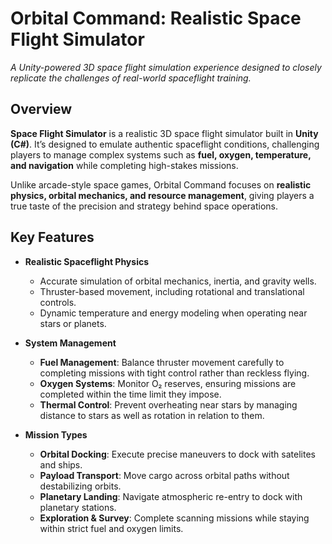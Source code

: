 # Orbital Command: Realistic Space Flight Simulator

*A Unity-powered 3D space flight simulation experience designed to closely replicate the challenges of real-world spaceflight training.*

## Overview
**Space Flight Simulator** is a realistic 3D space flight simulator built in **Unity (C#)**. It’s designed to emulate authentic spaceflight conditions, challenging players to manage complex systems such as **fuel, oxygen, temperature, and navigation** while completing high-stakes missions.

Unlike arcade-style space games, Orbital Command focuses on **realistic physics, orbital mechanics, and resource management**, giving players a true taste of the precision and strategy behind space operations.

## Key Features
- **Realistic Spaceflight Physics**
  - Accurate simulation of orbital mechanics, inertia, and gravity wells.
  - Thruster-based movement, including rotational and translational controls.
  - Dynamic temperature and energy modeling when operating near stars or planets.

- **System Management**
  - **Fuel Management**: Balance thruster movement carefully to completing missions with tight control rather than reckless flying.
  - **Oxygen Systems**: Monitor O₂ reserves, ensuring missions are completed within the time limit they impose.
  - **Thermal Control**: Prevent overheating near stars by managing distance to stars as well as rotation in relation to them.

- **Mission Types**
  - **Orbital Docking**: Execute precise maneuvers to dock with satelites and ships.
  - **Payload Transport**: Move cargo across orbital paths without destabilizing orbits.
  - **Planetary Landing**: Navigate atmospheric re-entry to dock with planetary stations.
  - **Exploration & Survey**: Complete scanning missions while staying within strict fuel and oxygen limits.
